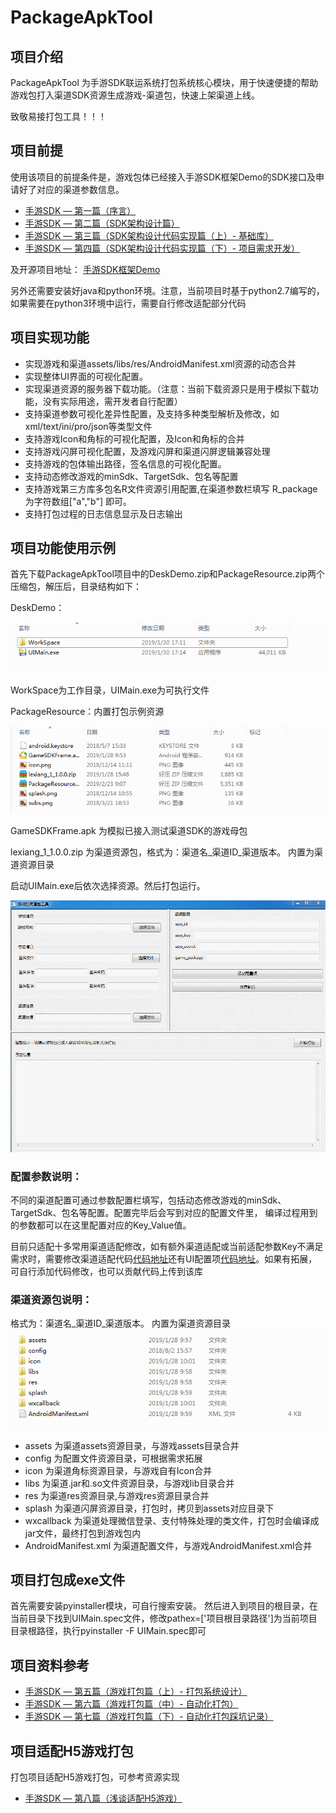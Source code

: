 # PackageApkTool

## 项目介绍
PackageApkTool 为手游SDK联运系统打包系统核心模块，用于快速便捷的帮助游戏包打入渠道SDK资源生成游戏-渠道包，快速上架渠道上线。

致敬易接打包工具！！！


## 项目前提
使用该项目的前提条件是，游戏包体已经接入手游SDK框架Demo的SDK接口及申请好了对应的渠道参数信息。

* [手游SDK — 第一篇（序言）](https://www.jianshu.com/p/44e844ad7308)
* [手游SDK — 第二篇（SDK架构设计篇）](https://www.jianshu.com/p/0d27ee9f7f3a)
* [手游SDK — 第三篇（SDK架构设计代码实现篇（上）- 基础库）](https://www.jianshu.com/p/152fd3af1193)
* [手游SDK — 第四篇（SDK架构设计代码实现篇（下）- 项目需求开发）](https://www.jianshu.com/p/4d513b93dc3d)

及开源项目地址：
[手游SDK框架Demo](https://github.com/Bzaigege/GameSDKFrameDemo)

另外还需要安装好java和python环境。注意，当前项目时基于python2.7编写的，如果需要在python3环境中运行，需要自行修改适配部分代码

## 项目实现功能

* 实现游戏和渠道assets/libs/res/AndroidManifest.xml资源的动态合并
* 实现整体UI界面的可视化配置。
* 实现渠道资源的服务器下载功能。（注意：当前下载资源只是用于模拟下载功能，没有实际用途，需开发者自行配置）
* 支持渠道参数可视化差异性配置，及支持多种类型解析及修改，如xml/text/ini/pro/json等类型文件
* 支持游戏Icon和角标的可视化配置，及Icon和角标的合并
* 支持游戏闪屏可视化配置，及游戏闪屏和渠道闪屏逻辑兼容处理
* 支持游戏的包体输出路径，签名信息的可视化配置。
* 支持动态修改游戏的minSdk、TargetSdk、包名等配置
* 支持游戏第三方库多包名R文件资源引用配置,在渠道参数栏填写 R_package为字符数组["a","b"] 即可。
* 支持打包过程的日志信息显示及日志输出


## 项目功能使用示例

首先下载PackageApkTool项目中的DeskDemo.zip和PackageResource.zip两个压缩包，解压后，目录结构如下：

DeskDemo： 

![image text](https://github.com/Bzaigege/PackageApkTool/blob/master/git/DeskDemoDir.png)

WorkSpace为工作目录，UIMain.exe为可执行文件

PackageResource：内置打包示例资源

![image text](https://github.com/Bzaigege/PackageApkTool/blob/master/git/PackageResourceDir.png)

GameSDKFrame.apk 为模拟已接入测试渠道SDK的游戏母包

lexiang_1_1.0.0.zip 为渠道资源包，格式为：渠道名_渠道ID_渠道版本。 内置为渠道资源目录

启动UIMain.exe后依次选择资源。然后打包运行。

![image text](https://github.com/Bzaigege/PackageApkTool/blob/master/git/%E6%89%93%E5%8C%85.gif)

### 配置参数说明：

不同的渠道配置可通过参数配置栏填写，包括动态修改游戏的minSdk、TargetSdk、包名等配置。配置完毕后会写到对应的配置文件里，
编译过程用到的参数都可以在这里配置对应的Key_Value值。

目前只适配十多常用渠道适配修改，如有额外渠道适配或当前适配参数Key不满足需求时，需要修改渠道适配代码[代码地址](https://github.com/Bzaigege/PackageApkTool/tree/master/channel/special)还有UI配置项[代码地址](https://github.com/Bzaigege/PackageApkTool/blob/master/ui/JChannelConfig.py)。如果有拓展，可自行添加代码修改，也可以贡献代码上传到该库

### 渠道资源包说明：
格式为：渠道名_渠道ID_渠道版本。 内置为渠道资源目录 
![image text](https://github.com/Bzaigege/PackageApkTool/blob/master/git/channelresource.png)

* assets 为渠道assets资源目录，与游戏assets目录合并
* config 为配置文件资源目录，可根据需求拓展
* icon 为渠道角标资源目录，与游戏自有Icon合并
* libs 为渠道.jar和.so文件资源目录，与游戏lib目录合并
* res 为渠道res资源目录,与游戏res资源目录合并
* splash 为渠道闪屏资源目录，打包时，拷贝到assets对应目录下
* wxcallback 为渠道处理微信登录、支付特殊处理的类文件，打包时会编译成jar文件，最终打包到游戏包内
* AndroidManifest.xml 为渠道配置文件，与游戏AndroidManifest.xml合并

## 项目打包成exe文件
首先需要安装pyinstaller模块，可自行搜索安装。
然后进入到项目的根目录，在当前目录下找到UIMain.spec文件，修改pathex=['项目根目录路径']为当前项目目录根路径，执行pyinstaller -F UIMain.spec即可

## 项目资料参考

* [手游SDK — 第五篇（游戏打包篇（上）- 打包系统设计）](https://www.jianshu.com/p/e86e106304d3)
* [手游SDK — 第六篇（游戏打包篇（中）- 自动化打包）](https://www.jianshu.com/p/e75dceb6c7f2)
* [手游SDK — 第七篇（游戏打包篇（下）- 自动化打包踩坑记录）](https://www.jianshu.com/p/16f852b3aabb)


## 项目适配H5游戏打包

打包项目适配H5游戏打包，可参考资源实现
* [手游SDK — 第八篇（浅谈适配H5游戏）](https://www.jianshu.com/p/d2e7738b4efc)




